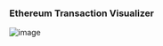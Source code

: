 ### Ethereum Transaction Visualizer

![image](https://cloud.githubusercontent.com/assets/1474978/22345913/e6e8ec0c-e3b6-11e6-9e2e-dbb63db7000a.png)
